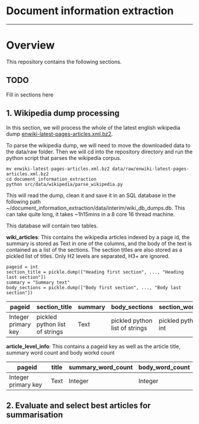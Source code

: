 # Document information extraction
---

# Overview
This repository contains the following sections.
## TODO
Fill in sections here


## 1. Wikipedia dump processing

 In this section, we will process the whole of the latest english wikipedia dump [enwiki-latest-pages-articles.xml.bz2](https://dumps.wikimedia.org/enwiki/latest/). 

To parse the wikipedia dump, we will need to move the downloaded data to the data/raw folder. Then we will cd into the repository directory and run the python script that parses the wikipedia corpus.

```
mv enwiki-latest-pages-articles.xml.bz2 data/raw/enwiki-latest-pages-articles.xml.bz2
cd document_information_extraction
python src/data/wikipedia/parse_wikipedia.py 
```

This will read the dump, clean it and save it in an SQL database  in the following path ~/document_information_extraction/data/interim/wiki_db_dumps.db. This can take quite long, it takes ~1h15mins in a 8 core 16 thread machine.

This database will contain two tables.

**wiki_articles**: This contains the wikipedia articles indexed by a page id, the summary is stored as Text in one of the columns, and the body of the text is contained as a list of the sections. The section titles are also stored as a pickled list of titles. Only H2 levels are separated, H3+ are ignored.
```
pageid = int
section_title = pickle.dump(["Heading first section", ..., "Heading last section"])
summary = "Summary text"
body_sections = pickle.dump(["Body first section", ..., "Body last section"])
```

|pageid|section_title|summary|body_sections|section_word_count|
|------|-------------|-------|-------------|------------------|
|Integer primary key|pickled python list of strings| Text |pickled python  list of strings | pickled python list of int|

**article_level_info**: This contains a pageid key as well as the article title, summary word count and body workd count

|pageid|title|summary_word_count|body_word_count|
|------|-----|------------------|------------------|
|Integer primary key|Text| Integer | Integer |


## 2. Evaluate and select best articles for summarisation